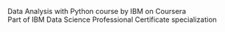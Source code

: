 Data Analysis with Python course by IBM on Coursera <br>
Part of IBM Data Science Professional Certificate specialization
